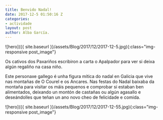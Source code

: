 ```yaml
---
title: Benvido Nadal!
date: 2017-12-5 01:50:16 Z
categories:
- actividade
layout: post
author: Alba García.
---
```


![hero]({{ site.baseurl }}/assets/Blog/2017/12/2017-12-5.jpg){:class="img-responsive post_image"}
<br>

Os cativos dos Paxariños escribiron a carta o Apalpador para ver si deixa algún regaliño na casa niño.

Este personaxe gallego é unha figura mítica do nadal en Galicia que vive nas montañas de O Courel e os Ancares. Nas festas do Nadal baixaba da montaña para visitar os máis pequenos e comprobar si estaban ben alimentados, deixando un montón de castañas ou algún agasallo e deseándolles que teñan un ano novo cheo de felicidade e comida.


![hero]({{ site.baseurl }}/assets/Blog/2017/12/2017-12-55.jpg){:class="img-responsive post_image"}
<br>
